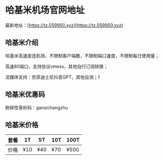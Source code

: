 # 哈基米机场官网地址

最新地址：[https://tz.059950.xyz](https://tz.059950.xyz)

## 哈基米介绍

哈基米高速直连机场，不限制客户端数，不限制端口速度，不限制每日使用量；

高速80端口，支持协议vmess，其他自行订阅转换；

流媒体支持：奈菲迪士尼抖音GPT，其他自测；1

## 哈基米优惠码

粉碎性骨折码：gansichangzhu

## 哈基米价格

|套餐|1T|5T|10T|100T|
|----|----|----|----|----|
|价格|¥10|¥40|¥70|¥500|




